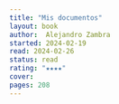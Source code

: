```yaml
---
title: "Mis documentos"
layout: book
author:  Alejandro Zambra
started: 2024-02-19
read: 2024-02-26
status: read
rating: "★★★★"
cover: 
pages: 208
---
```

